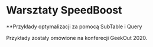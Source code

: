# Warsztaty SpeedBoost

**Przykłady optymalizacji za pomocą SubTable i Query

Przykłady zostały omówione na konferecji GeekOut 2020.
